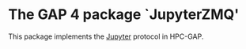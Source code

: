 The GAP 4 package `JupyterZMQ'
==============================

This package implements the [Jupyter](https://www.jupyter.org) protocol in HPC-GAP.


